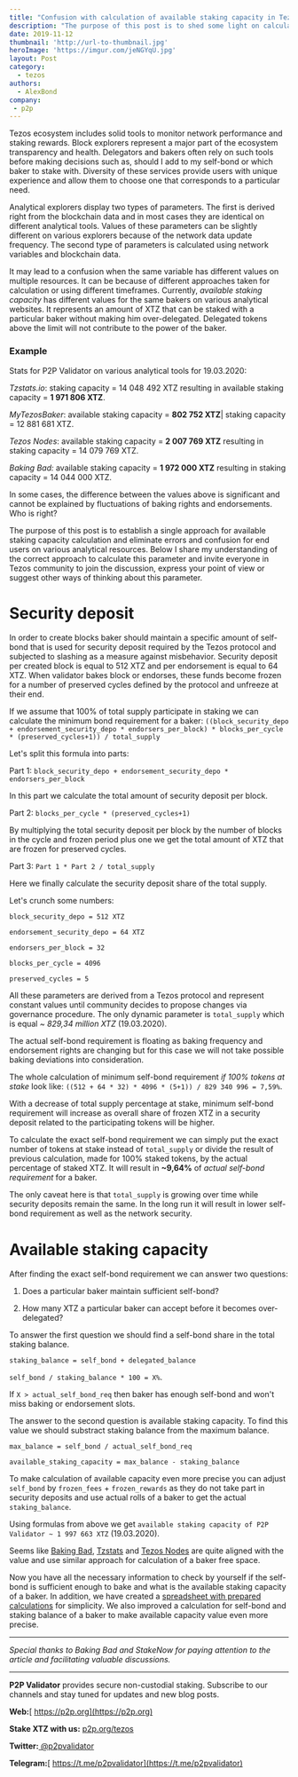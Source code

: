 ```yaml
---
title: "Confusion with calculation of available staking capacity in Tezos. Who is right?"
description: "The purpose of this post is to shed some light on calculation of baker's free space"
date: 2019-11-12
thumbnail: 'http://url-to-thumbnail.jpg'
heroImage: 'https://imgur.com/jeNGYqU.jpg'
layout: Post
category:
  - tezos
authors:
  - AlexBond
company:
 - p2p
---
```


Tezos ecosystem includes solid tools to monitor network performance and staking rewards. Block explorers represent a major part of the ecosystem transparency and health. Delegators and bakers often rely on such tools before making decisions such as, should I add to my self-bond or which baker to stake with. Diversity of these services provide users with unique experience and allow them to choose one that corresponds to a particular need.

Analytical explorers display two types of parameters. The first is derived right from the blockchain data and in most cases they are identical on different analytical tools. Values of these parameters can be slightly different on various explorers because of the network data update frequency. The second type of parameters is calculated using network variables and blockchain data.

It may lead to a confusion when the same variable has different values on multiple resources. It can be because of different approaches taken for calculation or using different timeframes. Currently, *available staking capacity* has different values for the same bakers on various analytical websites. It represents an amount of XTZ that can be staked with a particular baker without making him over-delegated. Delegated tokens above the limit will not contribute to the power of the baker.

### Example

Stats for P2P Validator on various analytical tools for 19.03.2020:

*Tzstats.io*: staking capacity = 14 048 492 XTZ resulting in available staking capacity = **1 971 806 XTZ**.

*MyTezosBaker*: available staking capacity = **802 752 XTZ**| staking capacity = 12 881 681 XTZ.

*Tezos Nodes*: available staking capacity = **2 007 769 XTZ** resulting in staking capacity = 14 079 769 XTZ.

*Baking Bad:* available staking capacity = **1 972 000 XTZ** resulting in staking capacity = 14 044 000 XTZ.

In some cases, the difference between the values above is significant and cannot be explained by fluctuations of baking rights and endorsements. Who is right? 

The purpose of this post is to establish a single approach for available staking capacity calculation and eliminate errors and confusion for end users on various analytical resources. Below I share my understanding of the correct approach to calculate this parameter and invite everyone in Tezos community to join the discussion, express your point of view or suggest other ways of thinking about this parameter.

# Security deposit

In order to create blocks baker should maintain a specific amount of self-bond that is used for security deposit required by the Tezos protocol and subjected to slashing as a measure against misbehavior. Security deposit per created block is equal to 512 XTZ and per endorsement is equal to 64 XTZ. When validator bakes block or endorses, these funds become frozen for a number of preserved cycles defined by the protocol and unfreeze at their end.

If we assume that 100% of total supply participate in staking we can calculate the minimum bond requirement for a baker: `((block_security_depo + endorsement_security_depo * endorsers_per_block) * blocks_per_cycle * (preserved_cycles+1)) / total_supply`

Let's split this formula into parts:

Part 1: `block_security_depo + endorsement_security_depo * endorsers_per_block`

In this part we calculate the total amount of security deposit per block.

Part 2: `blocks_per_cycle * (preserved_cycles+1)`

By multiplying the total security deposit per block by the number of blocks in the cycle and frozen period plus one we get the total amount of XTZ that are frozen for preserved cycles.

Part 3: `Part 1 * Part 2 / total_supply`

Here we finally calculate the security deposit share of the total supply.

Let's crunch some numbers:

`block_security_depo = 512 XTZ`

`endorsement_security_depo = 64 XTZ`

`endorsers_per_block = 32`

`blocks_per_cycle = 4096`

`preserved_cycles = 5`

All these parameters are derived from a Tezos protocol and represent constant values until community decides to propose changes via governance procedure. The only dynamic parameter is `total_supply` which is equal *~ 829,34 million XTZ* (19.03.2020). 

The actual self-bond requirement is floating as baking frequency and endorsement rights are changing but for this case we will not take possible baking deviations into consideration.

The whole calculation of minimum self-bond requirement *if 100% tokens at stake* look like: `((512 + 64 * 32) * 4096 * (5+1)) / 829 340 996 = 7,59%`.

With a decrease of total supply percentage at stake, minimum self-bond requirement will increase as overall share of frozen XTZ in a security deposit related to the participating tokens will be higher.

To calculate the exact self-bond requirement we can simply put the exact number of tokens at stake instead of `total_supply` or divide the result of previous calculation, made for 100% staked tokens, by the actual percentage of staked XTZ. It will result in **~9,64%** of *actual self-bond requirement* for a baker.

The only caveat here is that `total_supply` is growing over time while security deposits remain the same. In the long run it will result in lower self-bond requirement as well as the network security.

# Available staking capacity

After finding the exact self-bond requirement we can answer two questions:

1) Does a particular baker maintain sufficient self-bond?

2) How many XTZ a particular baker can accept before it becomes over-delegated?

To answer the first question we should find a self-bond share in the total staking balance.

`staking_balance = self_bond + delegated_balance`

`self_bond / staking_balance * 100 = X%`.

If `X > actual_self_bond_req` then baker has enough self-bond and won't miss baking or endorsement slots.

The answer to the second question is available staking capacity. To find this value we should substract staking balance from the maximum balance.

`max_balance = self_bond / actual_self_bond_req`

`available_staking_capacity = max_balance - staking_balance`

To make calculation of available capacity even more precise you can adjust `self_bond` by `frozen_fees` + `frozen_rewards` as they do not take part in security deposits and use actual rolls of a baker to get the actual `staking_balance`. 

Using formulas from above we get `available staking capacity of P2P Validator ~ 1 997 663 XTZ` (19.03.2020).

Seems like [Baking Bad](https://baking-bad.org/), [Tzstats](https://tzstats.com/tz1P2Po7YM526ughEsRbY4oR9zaUPDZjxFrb) and [Tezos Nodes](https://www.tezos-nodes.com/) are quite aligned with the value and use similar approach for calculation of a baker free space.

Now you have all the necessary information to check by yourself if the self-bond is sufficient enough to bake and what is the available staking capacity of a baker. In addition, we have created a [ spreadsheet with prepared calculations](https://docs.google.com/spreadsheets/d/1ZxRBHETPixxeYAG0efJbXsKeiIHPq1nGWJ2ZazND2a8/edit#gid=1765745933) for simplicity. We also improved a calculation for self-bond and staking balance of a baker to make available capacity value even more precise.

------

*Special thanks to Baking Bad and StakeNow for paying attention to the article and facilitating valuable discussions.*

------
**P2P Validator** provides secure non-custodial staking. Subscribe to our channels and stay tuned for updates and new blog posts.

**Web:**[ https://p2p.org](https://p2p.org)

**Stake XTZ with us:** [p2p.org/tezos](p2p.org/tezos)

**Twitter:**[ @p2pvalidator](https://twitter.com/p2pvalidator)

**Telegram:**[ https://t.me/p2pvalidator](https://t.me/p2pvalidator)